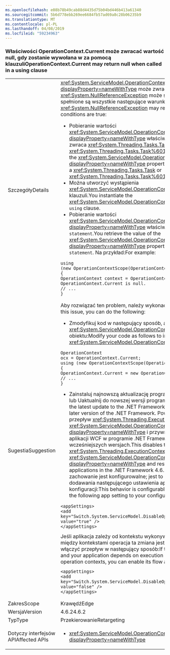 ```yaml
---
ms.openlocfilehash: e08b78b49cab88d4435d75b04bd446b413a61340
ms.sourcegitcommit: 5b6d778ebb269ee6684fb57ad69a8c28b06235b9
ms.translationtype: MT
ms.contentlocale: pl-PL
ms.lasthandoff: 04/08/2019
ms.locfileid: "59234963"
---
```

### <a name="operationcontextcurrent-may-return-null-when-called-in-a-using-clause"></a><span data-ttu-id="80d40-101">Właściwości OperationContext.Current może zwracać wartość null, gdy zostanie wywołana w za pomocą klauzuli</span><span class="sxs-lookup"><span data-stu-id="80d40-101">OperationContext.Current may return null when called in a using clause</span></span>

|   |   |
|---|---|
|<span data-ttu-id="80d40-102">Szczegóły</span><span class="sxs-lookup"><span data-stu-id="80d40-102">Details</span></span>|<xref:System.ServiceModel.OperationContext.Current?displayProperty=nameWithType> <span data-ttu-id="80d40-103">może zwracać <code>null</code> i <xref:System.NullReferenceException> może spowodować, jeśli spełnione są wszystkie następujące warunki:</span><span class="sxs-lookup"><span data-stu-id="80d40-103">may return <code>null</code> and a <xref:System.NullReferenceException> may result if all of the following conditions are true:</span></span><ul><li><span data-ttu-id="80d40-104">Pobieranie wartości <xref:System.ServiceModel.OperationContext.Current?displayProperty=nameWithType> właściwość w metodę, która zwraca <xref:System.Threading.Tasks.Task> lub <xref:System.Threading.Tasks.Task%601>.</span><span class="sxs-lookup"><span data-stu-id="80d40-104">You retrieve the value of the <xref:System.ServiceModel.OperationContext.Current?displayProperty=nameWithType> property in a method that returns a <xref:System.Threading.Tasks.Task> or <xref:System.Threading.Tasks.Task%601>.</span></span></li><li><span data-ttu-id="80d40-105">Można utworzyć wystąpienia <xref:System.ServiceModel.OperationContextScope> obiektu <code>using</code> klauzuli.</span><span class="sxs-lookup"><span data-stu-id="80d40-105">You instantiate the <xref:System.ServiceModel.OperationContextScope> object in a <code>using</code> clause.</span></span></li><li><span data-ttu-id="80d40-106">Pobieranie wartości <xref:System.ServiceModel.OperationContext.Current?displayProperty=nameWithType> właściwość w ramach <code>using statement</code>.</span><span class="sxs-lookup"><span data-stu-id="80d40-106">You retrieve the value of the <xref:System.ServiceModel.OperationContext.Current?displayProperty=nameWithType> property within the <code>using statement</code>.</span></span> <span data-ttu-id="80d40-107">Na przykład:</span><span class="sxs-lookup"><span data-stu-id="80d40-107">For example:</span></span></li></ul><pre><code class="lang-csharp">using (new OperationContextScope(OperationContext.Current))&#13;&#10;{&#13;&#10;OperationContext context = OperationContext.Current;      // OperationContext.Current is null.&#13;&#10;// ...&#13;&#10;}&#13;&#10;</code></pre>|
|<span data-ttu-id="80d40-108">Sugestia</span><span class="sxs-lookup"><span data-stu-id="80d40-108">Suggestion</span></span>|<span data-ttu-id="80d40-109">Aby rozwiązać ten problem, należy wykonać następujące:</span><span class="sxs-lookup"><span data-stu-id="80d40-109">To address this issue, you can do the following:</span></span><ul><li><span data-ttu-id="80d40-110">Zmodyfikuj kod w następujący sposób, aby utworzyć inną niż<code>null</code> <xref:System.ServiceModel.OperationContext.Current%2A> obiektu:</span><span class="sxs-lookup"><span data-stu-id="80d40-110">Modify your code as follows to instantiate a new non-<code>null</code> <xref:System.ServiceModel.OperationContext.Current%2A> object:</span></span></li></ul><pre><code class="lang-csharp">OperationContext ocx = OperationContext.Current;&#13;&#10;using (new OperationContextScope(OperationContext.Current))&#13;&#10;{&#13;&#10;OperationContext.Current = new OperationContext(ocx.Channel);&#13;&#10;// ...&#13;&#10;}&#13;&#10;</code></pre><ul><li><span data-ttu-id="80d40-111">Zainstaluj najnowszą aktualizację programu .NET Framework 4.6.2 lub Uaktualnij do nowszej wersji programu .NET Framework.</span><span class="sxs-lookup"><span data-stu-id="80d40-111">Install the latest update to the .NET Framework 4.6.2, or upgrade to a later version of the .NET Framework.</span></span> <span data-ttu-id="80d40-112">Powoduje to wyłączenie przepływ <xref:System.Threading.ExecutionContext> w <xref:System.ServiceModel.OperationContext.Current?displayProperty=nameWithType> i przywrócenie zachowania aplikacji WCF w programie .NET Framework 4.6.1 i wcześniejszych wersjach.</span><span class="sxs-lookup"><span data-stu-id="80d40-112">This disables the flow of the <xref:System.Threading.ExecutionContext> in <xref:System.ServiceModel.OperationContext.Current?displayProperty=nameWithType> and restores the behavior of WCF applications in the .NET Framework 4.6.1 and earlier versions.</span></span> <span data-ttu-id="80d40-113">To zachowanie jest konfigurowalne; jest to równoważne do dodawania następującego ustawienia app do pliku konfiguracji:</span><span class="sxs-lookup"><span data-stu-id="80d40-113">This behavior is configurable; it is equivalent to adding the following app setting to your configuration file:</span></span></li></ul><pre><code class="lang-xml">&lt;appSettings&gt;&#13;&#10;&lt;add key=&quot;Switch.System.ServiceModel.DisableOperationContextAsyncFlow&quot; value=&quot;true&quot; /&gt;&#13;&#10;&lt;/appSettings&gt;&#13;&#10;</code></pre><span data-ttu-id="80d40-114">Jeśli aplikacja zależy od kontekstu wykonywania odbywającym się między kontekstami operacja ta zmiana jest niepożądany, należy włączyć przepływ w następujący sposób:</span><span class="sxs-lookup"><span data-stu-id="80d40-114">If this change is undesirable and your application depends on execution context flowing between operation contexts, you can enable its flow as follows:</span></span><pre><code class="lang-xml">&lt;appSettings&gt;&#13;&#10;&lt;add key=&quot;Switch.System.ServiceModel.DisableOperationContextAsyncFlow&quot; value=&quot;false&quot; /&gt;&#13;&#10;&lt;/appSettings&gt;&#13;&#10;</code></pre>|
|<span data-ttu-id="80d40-115">Zakres</span><span class="sxs-lookup"><span data-stu-id="80d40-115">Scope</span></span>|<span data-ttu-id="80d40-116">Krawędź</span><span class="sxs-lookup"><span data-stu-id="80d40-116">Edge</span></span>|
|<span data-ttu-id="80d40-117">Wersja</span><span class="sxs-lookup"><span data-stu-id="80d40-117">Version</span></span>|<span data-ttu-id="80d40-118">4.6.2</span><span class="sxs-lookup"><span data-stu-id="80d40-118">4.6.2</span></span>|
|<span data-ttu-id="80d40-119">Typ</span><span class="sxs-lookup"><span data-stu-id="80d40-119">Type</span></span>|<span data-ttu-id="80d40-120">Przekierowanie</span><span class="sxs-lookup"><span data-stu-id="80d40-120">Retargeting</span></span>|
|<span data-ttu-id="80d40-121">Dotyczy interfejsów API</span><span class="sxs-lookup"><span data-stu-id="80d40-121">Affected APIs</span></span>|<ul><li><xref:System.ServiceModel.OperationContext.Current?displayProperty=nameWithType></li></ul>|
